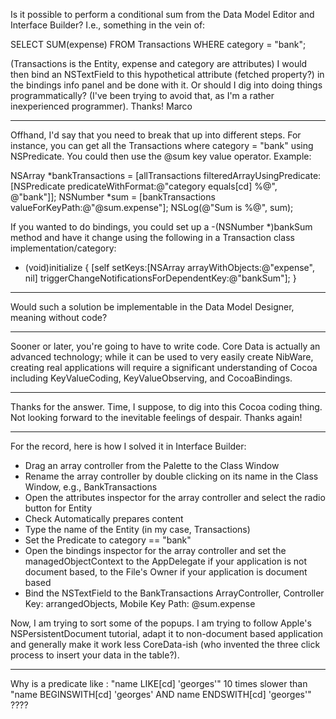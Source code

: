 Is it possible to perform a conditional sum from the Data Model Editor and Interface Builder? I.e., something in the vein of:

    
SELECT SUM(expense) FROM Transactions
WHERE category = "bank";


(Transactions is the Entity, expense and category are attributes)
I would then bind an NSTextField to this hypothetical attribute (fetched property?) in the bindings info panel and be done with it. Or should I dig into doing things programmatically? (I've been trying to avoid that, as I'm a rather inexperienced programmer). Thanks! Marco

----

Offhand, I'd say that you need to break that up into different steps.  For instance, you can get all the Transactions where category = "bank" using NSPredicate.  You could then use the @sum key value operator.  Example:

    
NSArray *bankTransactions = [allTransactions filteredArrayUsingPredicate:[NSPredicate predicateWithFormat:@"category equals[cd] %@", @"bank"]];
NSNumber *sum = [bankTransactions valueForKeyPath:@"@sum.expense"];
NSLog(@"Sum is %@", sum);


If you wanted to do bindings, you could set up a     -(NSNumber *)bankSum method and have it change using the following in a Transaction class implementation/category:

    
+ (void)initialize
{
    [self setKeys:[NSArray arrayWithObjects:@"expense", nil] triggerChangeNotificationsForDependentKey:@"bankSum"];
}


----

Would such a solution be implementable in the Data Model Designer, meaning without code?

----

Sooner or later, you're going to have to write code.  Core Data is actually an advanced technology; while it can be used to very easily create NibWare, creating real applications will require a significant understanding of Cocoa including KeyValueCoding, KeyValueObserving, and CocoaBindings.

----

Thanks for the answer. Time, I suppose, to dig into this Cocoa coding thing. Not looking forward to the inevitable feelings of despair. Thanks again!

----

For the record, here is how I solved it in Interface Builder:
* Drag an array controller from the Palette to the Class Window
* Rename the array controller by double clicking on its name in the Class Window, e.g., BankTransactions
* Open the attributes inspector for the array controller and select the radio button for Entity
* Check Automatically prepares content
* Type the name of the Entity (in my case, Transactions)
* Set the Predicate to category == "bank"
* Open the bindings inspector for the array controller and set the managedObjectContext to the AppDelegate if your application is not document based, to the File's Owner if your application is document based
* Bind the NSTextField to the BankTransactions ArrayController, Controller Key: arrangedObjects, Mobile Key Path: @sum.expense

Now, I am trying to sort some of the popups. I am trying to follow Apple's NSPersistentDocument tutorial, adapt it to non-document based application and generally make it work less CoreData-ish (who invented the three click process to insert your data in the table?).

----

Why is a predicate like : "name LIKE[cd] 'georges'" 10 times slower than "name BEGINSWITH[cd] 'georges' AND name ENDSWITH[cd] 'georges'" ????
